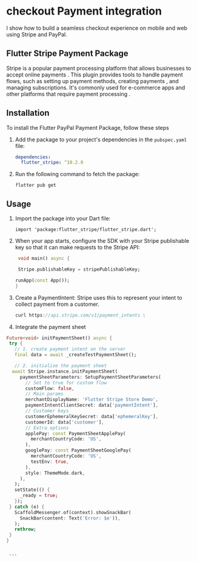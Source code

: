 # checkout Payment integration

I show how to build a seamless checkout experience on mobile and web using Stripe and PayPal.

## Flutter Stripe Payment Package

Stripe is a popular payment processing platform that allows businesses to accept online payments . This plugin provides tools to handle payment flows, such as setting up payment methods, creating payments , and managing subscriptions. It's commonly used for e-commerce apps and other platforms that require payment processing .


## Installation

To install the Flutter PayPal Payment Package, follow these steps

1. Add the package to your project's dependencies in the `pubspec.yaml` file:
   ```yaml
   dependencies:
     flutter_stripe: ^10.2.0
    ``` 
2. Run the following command to fetch the package:

    ``` 
    flutter pub get
    ``` 

## Usage
1. Import the package into your Dart file:

    ``` 
   import 'package:flutter_stripe/flutter_stripe.dart';
    ```
2. When your app starts, configure the SDK with your Stripe publishable key so that it can make requests to the Stripe API:
   ```dart
    void main() async {
   
    Stripe.publishableKey = stripePublishableKey;
   
   runApp(const App());
   }
    ```
3. Create a PaymentIntent:
   Stripe uses this to represent your intent to collect payment from a customer.
   ```dart
   curl https://api.stripe.com/v1/payment_intents \

    ```
4.  Integrate the payment sheet 

   ```dart
  Future<void> initPaymentSheet() async {
    try {
      // 1. create payment intent on the server
      final data = await _createTestPaymentSheet();

      // 2. initialize the payment sheet
     await Stripe.instance.initPaymentSheet(
        paymentSheetParameters: SetupPaymentSheetParameters(
          // Set to true for custom flow
          customFlow: false,
          // Main params
          merchantDisplayName: 'Flutter Stripe Store Demo',
          paymentIntentClientSecret: data['paymentIntent'],
          // Customer keys
          customerEphemeralKeySecret: data['ephemeralKey'],
          customerId: data['customer'],
          // Extra options
          applePay: const PaymentSheetApplePay(
            merchantCountryCode: 'US',
          ),
          googlePay: const PaymentSheetGooglePay(
            merchantCountryCode: 'US',
            testEnv: true,
          ),
          style: ThemeMode.dark,
        ),
      );
      setState(() {
        _ready = true;
      });
    } catch (e) {
      ScaffoldMessenger.of(context).showSnackBar(
        SnackBar(content: Text('Error: $e')),
      );
      rethrow;
    }
}


    ```   

   
   
